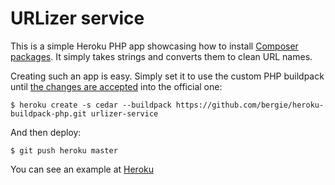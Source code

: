 URLizer service
===============

This is a simple Heroku PHP app showcasing how to install [Composer packages](http://packagist.org/). It simply takes strings and converts them to clean URL names.

Creating such an app is easy. Simply set it to use the custom PHP buildpack until [the changes are accepted](https://github.com/heroku/heroku-buildpack-php/pull/10) into the official one:

    $ heroku create -s cedar --buildpack https://github.com/bergie/heroku-buildpack-php.git urlizer-service

And then deploy:

    $ git push heroku master

You can see an example at [Heroku](http://urlizer-service.herokuapp.com/?urlize=%C3%A4l%C3%A4+ly%C3%B6+%C3%A4%C3%A4li%C3%B6)
